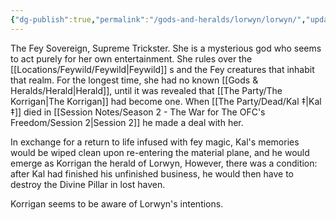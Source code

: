 ```yaml
---
{"dg-publish":true,"permalink":"/gods-and-heralds/lorwyn/lorwyn/","updated":"2025-03-01T21:15:42.524+00:00"}
---
```


The Fey Sovereign, Supreme Trickster. She is a mysterious god who seems to act purely for her own entertainment. She rules over the [[Locations/Feywild/Feywild\|Feywild]] s and the Fey creatures that inhabit that realm. For the longest time, she had no known [[Gods & Heralds/Herald\|Herald]], until it was revealed that [[The Party/The Korrigan\|The Korrigan]] had become one. When [[The Party/Dead/Kal ‡\|Kal ‡]] died in [[Session Notes/Season 2 - The War for The OFC's Freedom/Session 2\|Session 2]] he made a deal with her. 

In exchange for a return to life infused with fey magic, Kal's memories would be wiped clean upon re-entering the material plane, and he would emerge as Korrigan the herald of Lorwyn, However, there was a condition: after Kal had finished his unfinished business, he would then have to destroy the Divine Pillar in lost haven.

Korrigan seems to be aware of Lorwyn's intentions.